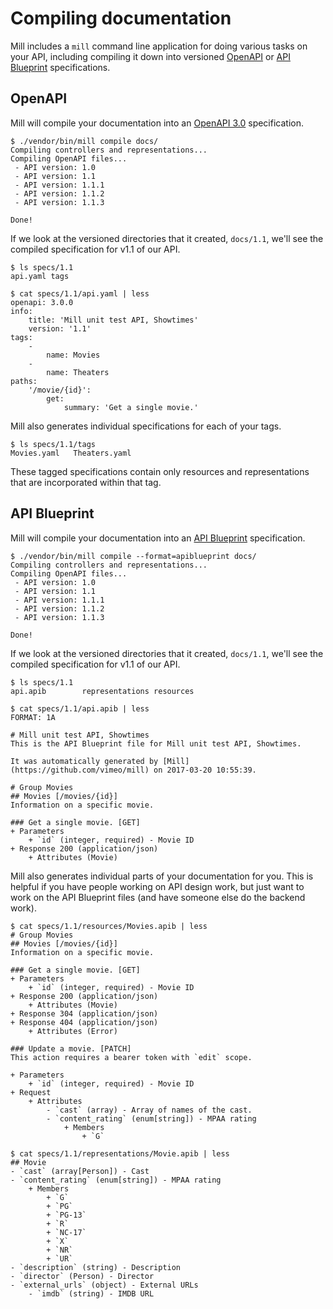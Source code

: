 # Compiling documentation

Mill includes a `mill` command line application for doing various tasks on your API, including compiling it down into versioned [OpenAPI](https://swagger.io/) or [API Blueprint](https://apiblueprint.org/) specifications.

## OpenAPI
Mill will compile your documentation into an [OpenAPI 3.0](https://swagger.io/) specification.

```shell
$ ./vendor/bin/mill compile docs/
Compiling controllers and representations...
Compiling OpenAPI files...
 - API version: 1.0
 - API version: 1.1
 - API version: 1.1.1
 - API version: 1.1.2
 - API version: 1.1.3

Done!
```

If we look at the versioned directories that it created, `docs/1.1`, we'll see the compiled specification for v1.1 of our API.

```shell
$ ls specs/1.1
api.yaml tags

$ cat specs/1.1/api.yaml | less
openapi: 3.0.0
info:
    title: 'Mill unit test API, Showtimes'
    version: '1.1'
tags:
    -
        name: Movies
    -
        name: Theaters
paths:
    '/movie/{id}':
        get:
            summary: 'Get a single movie.'
```

Mill also generates individual specifications for each of your tags.

```shell
$ ls specs/1.1/tags
Movies.yaml   Theaters.yaml
```

These tagged specifications contain only resources and representations that are incorporated within that tag.

## API Blueprint
Mill will compile your documentation into an [API Blueprint](https://apiblueprint.org/) specification.

```shell
$ ./vendor/bin/mill compile --format=apiblueprint docs/
Compiling controllers and representations...
Compiling OpenAPI files...
 - API version: 1.0
 - API version: 1.1
 - API version: 1.1.1
 - API version: 1.1.2
 - API version: 1.1.3

Done!
```

If we look at the versioned directories that it created, `docs/1.1`, we'll see the compiled specification for v1.1 of our API.

```shell
$ ls specs/1.1
api.apib        representations resources

$ cat specs/1.1/api.apib | less
FORMAT: 1A

# Mill unit test API, Showtimes
This is the API Blueprint file for Mill unit test API, Showtimes.

It was automatically generated by [Mill](https://github.com/vimeo/mill) on 2017-03-20 10:55:39.

# Group Movies
## Movies [/movies/{id}]
Information on a specific movie.

### Get a single movie. [GET]
+ Parameters
    + `id` (integer, required) - Movie ID
+ Response 200 (application/json)
    + Attributes (Movie)
```

Mill also generates individual parts of your documentation for you. This is helpful if you have people working on API design work, but just want to work on the API Blueprint files (and have someone else do the backend work).

```shell
$ cat specs/1.1/resources/Movies.apib | less
# Group Movies
## Movies [/movies/{id}]
Information on a specific movie.

### Get a single movie. [GET]
+ Parameters
    + `id` (integer, required) - Movie ID
+ Response 200 (application/json)
    + Attributes (Movie)
+ Response 304 (application/json)
+ Response 404 (application/json)
    + Attributes (Error)

### Update a movie. [PATCH]
This action requires a bearer token with `edit` scope.

+ Parameters
    + `id` (integer, required) - Movie ID
+ Request
    + Attributes
        - `cast` (array) - Array of names of the cast.
        - `content_rating` (enum[string]) - MPAA rating
            + Members
                + `G`
```

```shell
$ cat specs/1.1/representations/Movie.apib | less
## Movie
- `cast` (array[Person]) - Cast
- `content_rating` (enum[string]) - MPAA rating
    + Members
        + `G`
        + `PG`
        + `PG-13`
        + `R`
        + `NC-17`
        + `X`
        + `NR`
        + `UR`
- `description` (string) - Description
- `director` (Person) - Director
- `external_urls` (object) - External URLs
    - `imdb` (string) - IMDB URL
```
